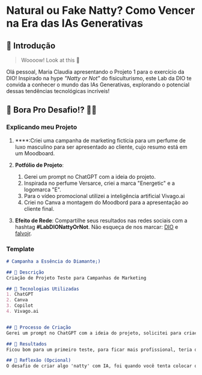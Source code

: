 # Natural ou Fake Natty? Como Vencer na Era das IAs Generativas

## 🚀 Introdução

> Woooow! Look at this 👀

Olá pessoal, Maria Claudia apresentando o Projeto 1 para o exercício da DIO! Inspirado na hype _"Natty or Not"_ do fisiculturismo, este Lab da DIO te convida a conhecer o mundo das IAs Generativas, explorando o potencial dessas tendências tecnológicas incríveis!

## 🎯 Bora Pro Desafio!? 💪🤓

### Explicando meu Projeto

1. ****:Criei uma campanha de marketing fictícia para um perfume de luxo masculino para ser apresentado ao cliente, cujo resumo está em um Moodboard.
1. **Potfólio de Projeto**:
    1. Gerei um prompt no ChatGPT com a ideia do projeto. 
    2. Inspirada no perfume Versarce, criei a marca "Energetic" e a logomarca "E". 
    3. Para o vídeo promocional utilizei a inteligência artificial Vivago.ai
    4. Criei no Canva a montagem do Moodbord para a apresentação ao cliente final.
       
1. **Efeito de Rede**: Compartilhe seus resultados nas redes sociais com a hashtag **#LabDIONattyOrNot**. Não esqueça de nos marcar: [DIO](https://www.linkedin.com/school/dio-makethechange) e [falvojr](https://www.linkedin.com/in/falvojr).

### Template

```markdown
# Campanha a Essência do Diamante;)

## 📒 Descrição
Criação de Projeto Teste para Campanhas de Marketing

## 🤖 Tecnologias Utilizadas
1. ChatGPT
2. Canva
3. Copilot
4. Vivago.ai


## 🧐 Processo de Criação
Gerei um prompt no ChatGPT com a ideia do projeto, solicitei para criação das imagens no copilot e ajustei o prompt e utilizei no Chatgpt até alcançar o resultado final;Para o vídeo promocional, solicitei que colocasse alguma celebridade utilizando o perfume mas o rosto do modelo ficou descohfigurado, fiz novos ajustes e solicei um modelo bonito e o resultado ficou melhor.

## 🚀 Resultados
Ficou bom para um primeiro teste, para ficar mais profissional, teria que realizar ajustes na marca com edição em plataformas imagem.

## 💭 Reflexão (Opcional)
O desafio de criar algo 'natty' com IA, foi quando você tenta colocar o rosto de pessoas famosas, certamente por conta dos direitos autorais, a IA desconfigura o rosto da pessoa.
```


